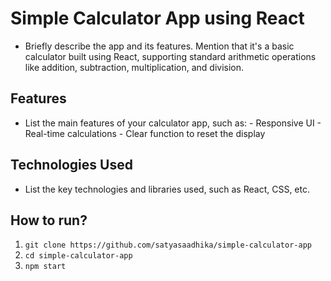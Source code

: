 # Simple Calculator App using React

- Briefly describe the app and its features. Mention that it's a basic calculator built using React, supporting standard arithmetic operations like addition, subtraction, multiplication, and division.

## Features
- List the main features of your calculator app, such as:
       - Responsive UI
       - Real-time calculations
       - Clear function to reset the display
  
 ## Technologies Used
 - List the key technologies and libraries used, such as React, CSS, etc.  
 
## How to run?
1. `git clone https://github.com/satyasaadhika/simple-calculator-app`
2. `cd simple-calculator-app`
3. `npm start`

